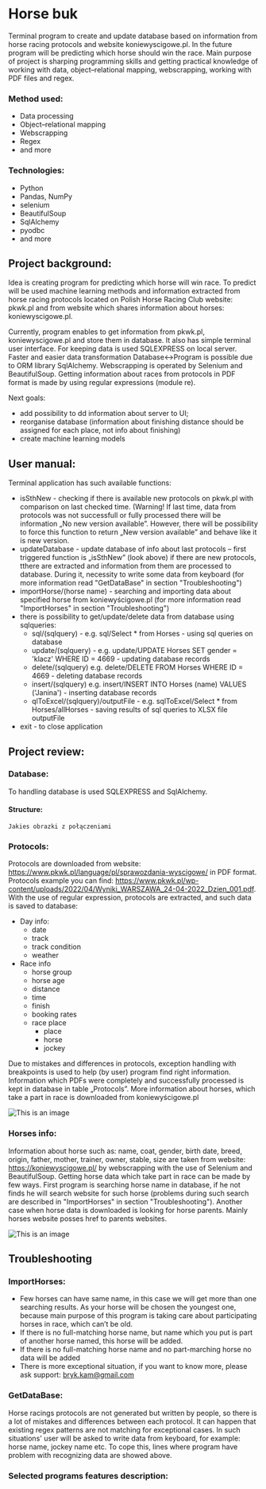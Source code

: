 # Horse buk
Terminal program to create and update database based on information from horse racing protocols and website koniewyscigowe.pl. In the future program will be predicting which horse should win the race. Main purpose of project is sharping programming skills and getting practical knowledge of working with data, object–relational mapping, webscrapping, working with PDF files and regex.

### Method used:
- 	 Data processing 
- 	 Object–relational mapping
- 	 Webscrapping
- 	 Regex
- 	 and more

### Technologies:
- 	 Python
- 	 Pandas, NumPy
- 	 selenium
- 	 BeautifulSoup
 - 	 SqlAlchemy 
 - 	 pyodbc
- 	 and more

## Project background:
Idea is creating program for predicting which horse will win race. To predict will be used machine learning methods and information extracted from horse racing protocols located on Polish Horse Racing Club website: pkwk.pl and from website which shares information about horses: koniewyscigowe.pl. 

Currently, program enables to get information from pkwk.pl, koniewyscigowe.pl and store them in database. It also has simple terminal user interface. For keeping data is used SQLEXPRESS on local server. Faster and easier data transformation Database<->Program is possible due to ORM library SqlAlchemy. Webscrapping is operated  by Selenium and BeautifulSoup. Getting information about races from protocols in PDF format is made by using regular expressions (module re).

Next goals:
- 	add possibility to dd information about server to UI;
- 	reorganise database (information about finishing distance should be assigned for each place, not info about finishing)
- 	create machine learning models


## User manual:
Terminal application has such available functions:
- 	isSthNew - checking if there is available  new protocols on pkwk.pl with comparison on last checked time. (Warning! If last time, data from protocols was not successfull or fully processed there will be information „No new version available”. However, there will be possibility to force this function to return „New version available” and behave like it is new version.
- 	updateDatabase - update database of info about last protocols – first triggered function is  „isSthNew” (look above) if there are new protocols, tthere are extracted and information from them are processed to database. During it, necessity to write some data from keyboard (for more information read "GetDataBase" in section "Troubleshooting")
- 	importHorse/(horse name) - searching and importing data about specified horse from koniewyścigowe.pl (for more information read "ImportHorses" in section "Troubleshooting")
- 	there is possibility to get/update/delete data from database using sqlqueries:
	- 	sql/(sqlquery) - e.g. sql/Select * from Horses - using sql queries on database
	- 	update/(sqlquery) - e.g. update/UPDATE Horses SET gender = 'klacz' WHERE ID = 4669 - updating database records		
	- 	delete/(sqlquery) e.g. delete/DELETE FROM Horses WHERE ID = 4669 - deleting database records
	- 	insert/(sqlquery) e.g. insert/INSERT INTO Horses (name) VALUES ('Janina') - inserting database records
	- 	qlToExcel/(sqlquery)/outputFile - e.g. sqlToExcel/Select * from Horses/allHorses - saving results of sql queries to XLSX file outputFile
- 	exit - to close application


## Project review:
### Database:
To handling database is used SQLEXPRESS and SqlAlchemy. 
#### Structure:
	Jakies obrazki z połączeniami

### Protocols:
Protocols are downloaded from website: https://www.pkwk.pl/language/pl/sprawozdania-wyscigowe/ in PDF format. Protocols example you can find: https://www.pkwk.pl/wp-content/uploads/2022/04/Wyniki_WARSZAWA_24-04-2022_Dzien_001.pdf. 
With the use of regular expression, protocols are extracted, and such data is saved to database:
- 	Day info:
	- 	date
	- 	track
	- 	track condition
	- 	weather
- 	Race info
	- 	horse group
	- 	horse age
	- 	distance
	- 	time
	- 	finish
	- 	booking rates
	- 	race place
		- 	place
		- 	horse 
		- 	jockey

Due to mistakes and differences in protocols, exception handling with breakpoints is used to help (by user) program find right information. Information which PDFs were completely and successfully processed is kept in database in table „Protocols”. More information about horses, which take a part in race is downloaded from koniewyścigowe.pl

![This is an image](https://i.postimg.cc/pdvcs6vm/protokol.jpg)


### Horses info:
Information about horse such as: name, coat, gender, birth date, breed, origin, father, mother, trainer, owner, stable, size are taken from website: https://koniewyscigowe.pl/ by webscrapping with the use of Selenium and BeautifulSoup. Getting horse data which take part in race can be made by few ways. First program is searching horse name in database, if he not finds he will search website for such horse (problems during such search are described in "ImportHorses" in section "Troubleshooting"). Another case when horse data is downloaded is looking for horse parents. Mainly horses website posses href to parents websites. 

![This is an image](https://i.postimg.cc/L8HWmWqj/Herbatka.jpg)

## Troubleshooting
### ImportHorses:
 - 	  Few horses can have same name, in this case we will get more than one searching results. As your horse will be chosen the youngest one, because main purpose of this program is taking care about participating horses in race, which can’t be old. 
 - 	 If there is no full-matching horse name, but name which you put is part of another horse named, this horse will be added.
 - 	 If there is no full-matching horse name and no part-marching horse no data will be added
 - 	 There is more exceptional situation, if you want to know more, please ask support: bryk.kam@gmail.com

### GetDataBase:
Horse racings protocols are not generated but written by people, so there is a lot of mistakes and differences between each protocol. It can happen that existing regex patterns are not matching for exceptional cases. In such situations' user will be asked to write data from keyboard, for example: horse name, jockey name etc. To cope this, lines where program have problem with recognizing data are showed above. 

### Selected programs features description:












